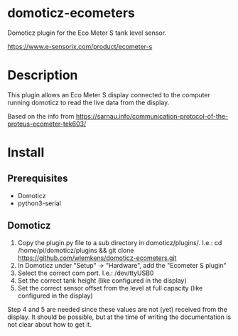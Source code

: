 # domoticz-ecometers
Domoticz plugin for the Eco Meter S tank level sensor.

https://www.e-sensorix.com/product/ecometer-s

# Description
This plugin allows an Eco Meter S display connected to the computer running domoticz to read the live data from the display.

Based on the info from https://sarnau.info/communication-protocol-of-the-proteus-ecometer-tek603/

# Install
## Prerequisites
- Domoticz
- python3-serial

## Domoticz
1. Copy the plugin.py file to a sub directory in domoticz/plugins/. I.e.: cd /home/pi/domoticz/plugins && git clone https://github.com/wlemkens/domoticz-ecometers.git
2. In Domoticz under "Setup" -> "Hardware", add the "Ecometer S plugin"
3. Select the correct com port. I.e.: /dev/ttyUSB0
4. Set the correct tank height (like configured in the display)
5. Set the correct sensor offset from the level at full capacity (like configured in the display)

Step 4 and 5 are needed since these values are not (yet) received from the display. It should be possible, but at the time of writing the documentation is not clear about how to get it.
